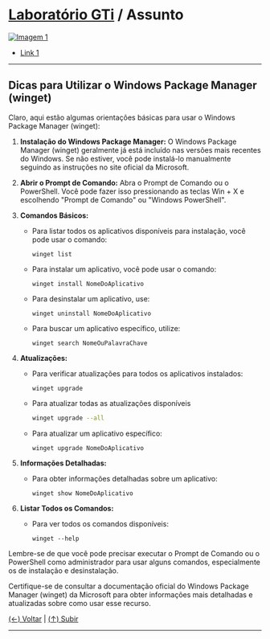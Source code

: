 # [Laboratório GTi](https://github.com/systemboys/GTi_Laboratory#laborat%C3%B3rio-gti "Laboratório GTi") / Assunto

[![Imagem 1](https://site.com/img/exemplo.png "Imagem 1")](http://link.com "Imagem 1")

- [Link 1](https://site.com#anchor-link-1 "Link 1")

---

## Dicas para Utilizar o Windows Package Manager (winget)

Claro, aqui estão algumas orientações básicas para usar o Windows Package Manager (winget):

1. **Instalação do Windows Package Manager:**
   O Windows Package Manager (winget) geralmente já está incluído nas versões mais recentes do Windows. Se não estiver, você pode instalá-lo manualmente seguindo as instruções no site oficial da Microsoft.

2. **Abrir o Prompt de Comando:**
   Abra o Prompt de Comando ou o PowerShell. Você pode fazer isso pressionando as teclas Win + X e escolhendo "Prompt de Comando" ou "Windows PowerShell".

3. **Comandos Básicos:**
   - Para listar todos os aplicativos disponíveis para instalação, você pode usar o comando:
     ```
     winget list
     ```
   - Para instalar um aplicativo, você pode usar o comando:
     ```
     winget install NomeDoAplicativo
     ```
   - Para desinstalar um aplicativo, use:
     ```
     winget uninstall NomeDoAplicativo
     ```
   - Para buscar um aplicativo específico, utilize:
     ```
     winget search NomeOuPalavraChave
     ```

4. **Atualizações:**
   - Para verificar atualizações para todos os aplicativos instalados:
     ```
     winget upgrade
     ```
   - Para atualizar todas as atualizações disponíveis
     ```bash
     winget upgrade --all
     ```
   - Para atualizar um aplicativo específico:
     ```
     winget upgrade NomeDoAplicativo
     ```

5. **Informações Detalhadas:**
   - Para obter informações detalhadas sobre um aplicativo:
     ```
     winget show NomeDoAplicativo
     ```

6. **Listar Todos os Comandos:**
   - Para ver todos os comandos disponíveis:
     ```
     winget --help
     ```

Lembre-se de que você pode precisar executar o Prompt de Comando ou o PowerShell como administrador para usar alguns comandos, especialmente os de instalação e desinstalação.

Certifique-se de consultar a documentação oficial do Windows Package Manager (winget) da Microsoft para obter informações mais detalhadas e atualizadas sobre como usar esse recurso.

[(&larr;) Voltar](https://github.com/systemboys/GTi_Laboratory#laborat%C3%B3rio-gti "Voltar ao Sumário") | 
[(&uarr;) Subir](#laborat%C3%B3rio-gti--instala%C3%A7%C3%A3o-de-softwares "Subir para o topo")

---